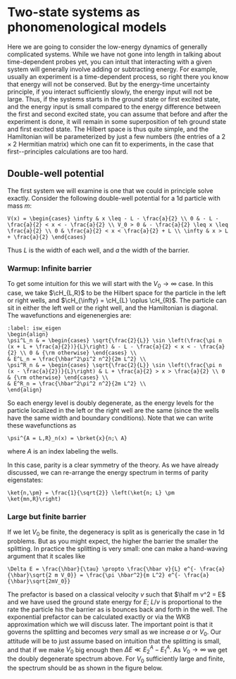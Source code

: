 # Two-state systems as phonomenological models

Here we are going to consider the low-energy dynamics of generally complicated systems. While we have not gone into length in talking about time-dependent probes yet, you can intuit that interacting with a given system will generally involve adding or subtracting energy. For example, usually an experiment is a time-dependent process, so right there you know that energy will not be conserved. But by the energy-time uncertainty principle, if you interact sufficiently slowly, the energy input will not be large. Thus, if the systems starts in the ground state or first excited state, and the energy input is small compared to the energy difference between the first and second excited state, you can assume that before and after the experiment is done, it will remain in some superposition of teh ground state and first excited state. The Hilbert space is thus quite simple, and the Hamiltonian will be parameterized by just a few numbers (the entries of a $2\times 2$ Hermitian matrix) which one can fit to experiments, in the case that first--principles calculations are too hard.

## Double-well potential

The first system we will examine is one that we could in principle solve exactly. Consider the following double-well potential for a 1d particle with mass $m$:
```{math}
V(x) = \begin{cases} \infty & x \leq - L - \frac{a}{2} \\ 0 & - L - \frac{a}{2} < x < - \frac{a}{2} \\ V_0 > 0 & - \frac{a}{2} \leq x \leq \frac{a}{2} \\ 0 & \frac{a}{2} < x < \frac{a}{2} + L \\ \infty & x > L + \frac{a}{2} \end{cases}
```
Thus $L$ is the width of each well, and $a$ the width of the barrier.

### Warmup: Infinite barrier

To get some intuition for this we will start with the $V_0 \to \infty$ case. In this case, we take $\cH_{L,R}$ to be the Hilbert space for the particle in the left or right wells, and $\cH_{\infty} = \cH_{L} \oplus \cH_{R}$. The particle can sit in either the left well or the right well, and the Hamiltonian is diagonal. The wavefunctions and eigenenergies are:
```{math}
:label: isw_eigen
\begin{align}
\psi^L_n & = \begin{cases} \sqrt{\frac{2}{L}} \sin \left(\frac{\pi n (x + L + \frac{a}{2})}{L}\right) & - L - \frac{a}{2} < x < - \frac{a}{2} \\ 0 & {\rm otherwise} \end{cases} \\
& E^L_n = \frac{\hbar^2\pi^2 n^2}{2m L^2} \\
\psi^R_n & = \begin{cases} \sqrt{\frac{2}{L}} \sin \left(\frac{\pi n (x - \frac{a}{2})}{L}\right) & L + \frac{a}{2} > x > \frac{a}{2} \\ 0 & {\rm otherwise} \end{cases} \\
& E^R_n = \frac{\hbar^2\pi^2 n^2}{2m L^2} \\
\end{align}
```
So each energy level is doubly degenerate, as the energy levels for the particle localized in the left or the right well are the same (since the wells have the same width and boundary conditions).  Note that we can write these wavefunctions as
```{math}
\psi^{A = L,R}_n(x) = \brket{x}{n;\ A}
```
where $A$ is an index labeling the wells. 

In this case, parity is a clear symmetry of the theory. As we have already discussed, we can re-arrange the energy spectrum in terms of parity eigenstates:
```{math}
\ket{n,\pm} = \frac{1}{\sqrt{2}} \left(\ket{n; L} \pm \ket{mn,R}\right)
```

### Large but finite barrier

If we let $V_0$ be finite, the degeneracy is split as is generically the case in 1d problems. But as you might expect, the higher the barrier the smaller the splitting. In practice the splitting is very small: one can make a hand-waving argument that it scales like 
```{math}
\Delta E = \frac{\hbar}{\tau} \propto \frac{\hbar v}{L} e^{- \frac{a}{\hbar}\sqrt{2 m V_0}} = \frac{\pi \hbar^2}{m L^2} e^{- \frac{a}{\hbar}\sqrt{2mV_0}}
```
The prefactor is based on a classical velocity $v$ such that $\half m v^2 = E$ and we have used the ground state energy for $E$; $L/v$ is proportional to the rate the particle his the barrier as is bounces back and forth in the well. The exponential prefactor can be calculated exactly or via the WKB approximation which we will discuss later. The important point is that it governs the splitting and becomes *very* small as we increase $a$ or $V_0$.  Our attitude will be to just assume based on intuition that the splitting is small, and that if we make $V_0$ big enough then $\Delta E \ll E^A_2 - E^A_1$. As $V_0 \to \infty$ we get the doubly degenerate spectrum above. For $V_0$ sufficiently large and finite, the spectrum should be as shown in the figure below. 
